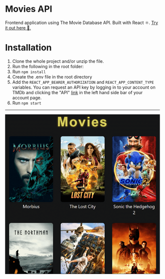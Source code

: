 # Movies API

Frontend application using The Movie Database API. Built with React ⚛️.
[Try it out here 🙌.](https://movies-react-tmdb.herokuapp.com)

# Installation

1. Clone the whole project and/or unzip the file.
2. Run the following in the root folder:
3. Run `npm install`
4. Create the .env file in the root directory
5. Add the `REACT_APP_BEARER_AUTHORIZATION` and `REACT_APP_CONTENT_TYPE` variables. You can request an API key by logging in to your account on TMDb and clicking the "API" [link](https://developers.themoviedb.org/3/getting-started) in the left hand side bar of your account page.
6. Run `npm start`

---

![Movies API sample picture](src/assets/img/movies-app.png "Movies App Image")
